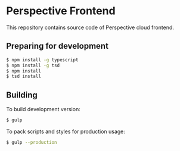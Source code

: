 # Perspective Frontend
This repository contains source code of Perspective cloud frontend.

## Preparing for development
```bash
$ npm install -g typescript
$ npm install -g tsd
$ npm install
$ tsd install
```

## Building
To build development version:
```bash
$ gulp
```
To pack scripts and styles for production usage:
```bash
$ gulp --production
```